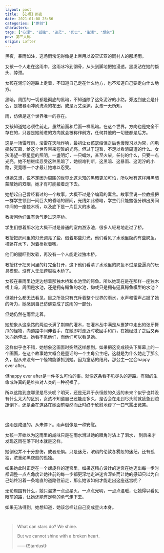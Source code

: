 ```yaml
---
layout: post
title: 【心理】雨夜
date: 2021-01-08 23:56
categories: ["原创"]
characters: 
tags: ["心理", "孤独", "迷茫", "死亡", "生活", "想象"]
pov: 第三人称
origin: Lofter
---
```


黑夜，暴雨如注，这场雨滂沱得像是上帝用以毁灭诺亚的同村人的那场雨。

女孩一个人走在这雨中，这雨冰冷到彻骨，从头到脚地把她浸透，黑发沾在她的额头、脖颈。

女孩在泥泞的道路上走着，不知道自己走在什么地方，也不知道自己要走向什么地方。

黑暗，周围的一切都是彻底的黑暗，不知道除了这条泥泞的小路，旁边到底会是什么，是被暴雨冲刷洗涤的花田，或是万丈深渊。女孩一无所知。

雨，仿佛是这个世界唯一的存在。

女孩知道她必须往前走，虽然前面和后面一样黑暗。在这个世界，方向也是完全不存在的，只要是她前进的方向就会被称作前方，任何其他的一切便都是后方。

这是一场雷阵雨，滚雷在天际炸响，最初让女孩瑟缩但之后也慢慢习以为常，闪电撕裂天幕，给这个世界带来短暂的光亮。但过于短暂，不足以看清周遭的什么。女孩渴望一颗星星的照明，一盏明灯，一只蜡烛，甚至火柴，任何的什么，只要一点光亮。她不想继续忍受这种黑暗了，她很难判断，这黑暗、这暴雨、这泥泞的小路，究竟哪一个才最让她难以忍受。

但她又想，说不定因为周围的世界比这未知的黑暗更加可怕，所以唯有这样用黑暗蒙蔽她的双眼，她才有可能接着走下去。

她想起自己曾经看过的一个故事，大概不过是个编纂的寓言。故事里说一位教授把一群学生领到一间巨大的昏暗的房间，光线如此昏暗，学生们只能勉强分辨出房间中间的一座独木桥，以及底下是一片巨大的水池。

教授问他们谁有勇气走过这座桥。

学生们想着那水池大概不过是普通的室内游泳池，很多人轻易地走过了桥。

教授把房间里的灯光调亮了些，借着那些灯光，他们看见了水池里隐约有些鳄鱼，横卧在水下，对着桥张着嘴。

他们的腿吓到发软，再没有一个人能走过独木桥。

教授终于把房间里的灯完全打开，这下他们看清了水池里的鳄鱼不过是些逼真的玩具模型。没有人无法跨越独木桥了。

女孩在暴雨里边走边想着那独木桥和水池里的鳄鱼。所以她现在是在那样一座独木桥上吗，周围是水池，还是拥有鳄鱼的水池，抑或只是拥有逼真鳄鱼模型的水池？

但她什么都无法看见。目之所及只有充斥着整个世界的雨水，水声和雷声占据了她的听力，她感到自己仿佛变成了这雨的一部分。

但她仍然在雨里走着。

她想象从这条路的两边长满了荆棘的灌木，在灌木丛中满是从噩梦中走出的张牙舞爪的怪物，向道路中间伸着手，在她即将走近时收回手和爪，在她经过了之后又再次向她伸出。她看不见他们，而他们可以看见她。

这样似乎也不错，她想象这画面时突然这样想到。如果把这变成镜头下屏幕上的一个画面，在这个故事她大概会是童话的一个主角公主吧，这就是为什么她走了那么久，但从来没有一个怪物能够抓到她。因为童话的结局，那公主一定会happy ever after。

但happy ever after是一件多么可怕的事。就像这条看不见尽头的道路。有限的生命或许真的是维拉对人类的一种祝福了。

所以这路到底哪里是尽头呢？明天，还是无异于永恒般的久远的未来？似乎也并没有什么太大的区别，女孩不知道自己还能走多久，是否会在走到尽头前就疲惫到踉跄倒下，还是会在道路在她面前戛然而止时终于欣慰地舒了一口气露出微笑。

<br>

这雨是咸湿的。从未停下。雨声倒像是一种安慰。

女孩一开始以为这雨里的咸味只是在雨水滑过她的眼角时沾上了泪水， 到后来才发现这雨在落下时本就是这样。

她倒也并不十分悲伤，或者恐惧。只是迷茫，浓稠的伦敦冬雾般的迷茫。还有孤独，浓重如黑夜般的孤独。

如果她此时正走在一个螺旋样的迷宫里，如果这精心设计的迷宫在她迈出每一步时都调整一点点角度让她往前的每一步都更深地走进迷宫深处而让她的感知只以为自己始终沿着一条笔直的道路往前走，那么她该如何才能走出这座迷宫呢？

无论周围有什么，她只渴求一点点星火，一点点光明，一点点温暖，让她得以看见眼前的路，让她还能有足够的勇气走下去。

如果无法得到，她想知道，她该怎样让自己变成星火本身。

<br>

> What can stars do? We shine.
>
> But we cannot shine with a broken heart.
>
> ——《Stardust》

